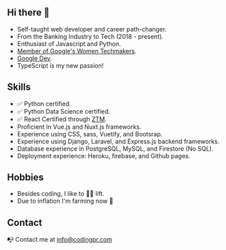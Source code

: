 ## Hi there 👋

- Self-taught web developer and career path-changer.
- From the Banking Industry to Tech (2018 - present). 
- Enthusiast of Javascript and Python. 
- [Member of Google's Women Techmakers](https://developers.google.com/profile/badges/community/wtm/member).
- [Google Dev](https://developers.google.com/profile/u/denisse-ab).
- TypeScript is my new passion!

## Skills
- :white_check_mark: Python certified.
- :white_check_mark: Python Data Science certified.
- :white_check_mark: React Certified through
 [ZTM](https://github.com/zero-to-mastery).
- Proficient In Vue.js and Nuxt.js frameworks.
- Experience using CSS, sass, Vuetify, and Bootsrap.
- Experience using Django, Laravel, and Express.js backend frameworks.
- Database experience in PostgreSQL, MySQL, and Firestore (No SQL).
- Deployment experience: Heroku, firebase, and Github pages.

## Hobbies
- Besides coding, I like to :weight_lifting_woman: lift.
- Due to inflation I'm farming now :seedling:

## Contact
:mailbox_with_no_mail: Contact me at info@codingpr.com
